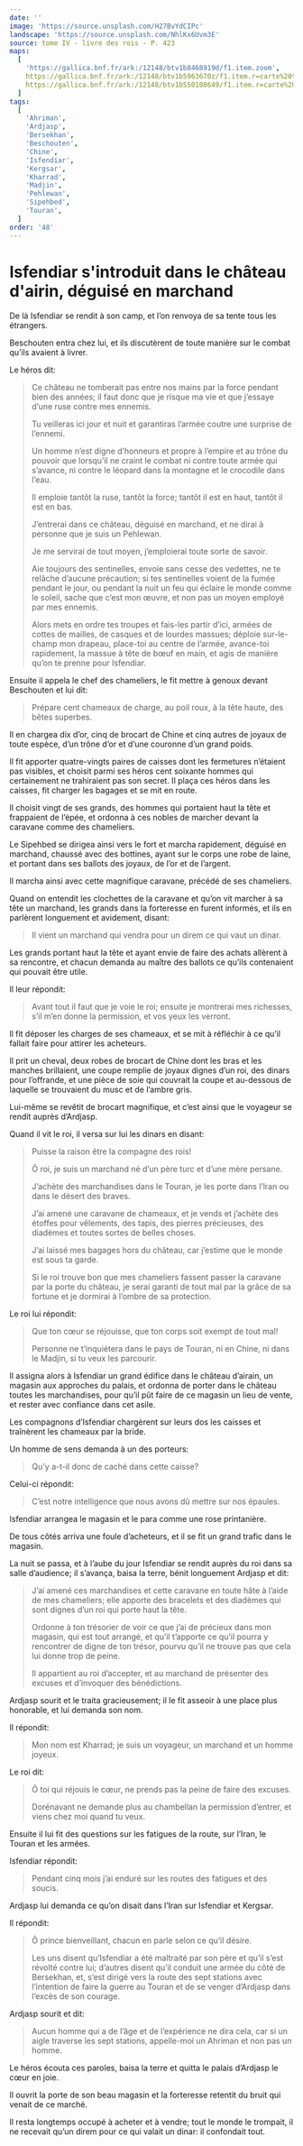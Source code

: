 ```yaml
---
date: ''
image: 'https://source.unsplash.com/H27BvYdCIPc'
landscape: 'https://source.unsplash.com/NhlKx6Uvm3E'
source: tome IV - livre des rois - P. 423
maps:
  [
    'https://gallica.bnf.fr/ark:/12148/btv1b8468919d/f1.item.zoom',
    https://gallica.bnf.fr/ark:/12148/btv1b5963670z/f1.item.r=carte%20touran.zoom,
    https://gallica.bnf.fr/ark:/12148/btv1b550108649/f1.item.r=carte%20touran.zoom,
  ]
tags:
  [
    'Ahriman',
    'Ardjasp',
    'Bersekhan',
    'Beschouten',
    'Chine',
    'Isfendiar',
    'Kergsar',
    'Kharrad',
    'Madjin',
    'Pehlewan',
    'Sipehbed',
    'Touran',
  ]
order: '48'
---
```


# Isfendiar s'introduit dans le château d'airin, déguisé en marchand

De là Isfendiar se rendit à son camp, et l’on renvoya de sa tente tous les étrangers.

Beschouten entra chez lui, et ils discutèrent de toute manière sur le combat qu’ils avaient à livrer.

Le héros dit:

> Ce château ne tomberait pas entre nos mains par la force pendant bien des années; il faut donc que je risque ma vie et que j’essaye d’une ruse contre mes ennemis.
>
> Tu veilleras ici jour et nuit et garantiras l’armée coutre une surprise de l’ennemi.
>
> Un homme n’est digne d’honneurs et propre à l’empire et au trône du pouvoir que lorsqu’il ne craint le combat ni contre toute armée qui s’avance, ni contre le léopard dans la montagne et le crocodile dans l’eau.
>
> Il emploie tantôt la ruse, tantôt la force; tantôt il est en haut, tantôt il est en bas.
>
> J’entrerai dans ce château, déguisé en marchand, et ne dirai à personne que je suis un Pehlewan.
>
> Je me servirai de tout moyen, j’emploierai toute sorte de savoir.
>
> Aie toujours des sentinelles, envoie sans cesse des vedettes, ne te relâche d’aucune précaution; si tes sentinelles voient de la fumée pendant le jour, ou pendant la nuit un feu qui éclaire le monde comme le soleil, sache que c’est mon œuvre, et non pas un moyen employé par mes ennemis.
>
> Alors mets en ordre tes troupes et fais-les partir d’ici, armées de cottes de mailles, de casques et de lourdes massues; déploie sur-le-champ mon drapeau, place-toi au centre de l’armée, avance-toi rapidement, la massue à tête de bœuf en main, et agis de manière qu’on te prenne pour Isfendiar.

Ensuite il appela le chef des chameliers, le fit mettre à genoux devant Beschouten et lui dit:

> Prépare cent chameaux de charge, au poil roux, à la tête haute, des bêtes superbes.

Il en chargea dix d’or, cinq de brocart de Chine et cinq autres de joyaux de toute espèce, d’un trône d’or et d’une couronne d’un grand poids.

Il fit apporter quatre-vingts paires de caisses dont les fermetures n’étaient pas visibles, et choisit parmi ses héros cent soixante hommes qui certainement ne trahiraient pas son secret. Il plaça ces héros dans les caisses, fit charger les bagages et se mit en route.

Il choisit vingt de ses grands, des hommes qui portaient haut la tête et frappaient de l’épée, et ordonna à ces nobles de marcher devant la caravane comme des chameliers.

Le Sipehbed se dirigea ainsi vers le fort et marcha rapidement, déguisé en marchand, chaussé avec des bottines, ayant sur le corps une robe de laine, et portant dans ses ballots des joyaux, de l’or et de l’argent.

Il marcha ainsi avec cette magnifique caravane, précédé de ses chameliers.

Quand on entendit les clochettes de la caravane et qu’on vit marcher à sa tête un marchand, les grands dans la forteresse en furent informés, et ils en parlèrent longuement et avidement, disant:

> Il vient un marchand qui vendra pour un direm ce qui vaut un dinar.

Les grands portant haut la tête et ayant envie de faire des achats allèrent à sa rencontre, et chacun demanda au maître des ballots ce qu’ils contenaient qui pouvait être utile.

Il leur répondit:

> Avant tout il faut que je voie le roi; ensuite je montrerai mes richesses, s’il m’en donne la permission, et vos yeux les verront.

ll fit déposer les charges de ses chameaux, et se mit à réfléchir à ce qu’il fallait faire pour attirer les acheteurs.

Il prit un cheval, deux robes de brocart de Chine dont les bras et les manches brillaient, une coupe remplie de joyaux dignes d’un roi, des dinars pour l’offrande, et une pièce de soie qui couvrait la coupe et au-dessous de laquelle se trouvaient du musc et de l’ambre gris.

Lui-même se revêtit de brocart magnifique, et c’est ainsi que le voyageur se rendit auprès d’Ardjasp.

Quand il vit le roi, il versa sur lui les dinars en disant:

> Puisse la raison être la compagne des rois!
>
> Ô roi, je suis un marchand né d’un père turc et d’une mère persane.
>
> J’achète des marchandises dans le Touran, je les porte dans l’lran ou dans le désert des braves.
>
> J’ai amené une caravane de chameaux, et je vends et j’achète des étoffes pour vêlements, des tapis, des pierres précieuses, des diadèmes et toutes sortes de belles choses.
>
> J’ai laissé mes bagages hors du château, car j’estime que le monde est sous ta garde.
>
> Si le roi trouve bon que mes chameliers fassent passer la caravane par la porte du château, je serai garanti de tout mal par la grâce de sa fortune et je dormirai à l’ombre de sa protection.

Le roi lui répondit:

> Que ton cœur se réjouisse, que ton corps soit exempt de tout mal!
>
> Personne ne t’inquiétera dans le pays de Touran, ni en Chine, ni dans le Madjin, si tu veux les parcourir.

Il assigna alors à Isfendiar un grand édifice dans le château d’airain, un magasin aux approches du palais, et ordonna de porter dans le château toutes les marchandises, pour qu’il pût faire de ce magasin un lieu de vente, et rester avec confiance dans cet asile.

Les compagnons d’Isfendiar chargèrent sur leurs dos les caisses et traînèrent les chameaux par la bride.

Un homme de sens demanda à un des porteurs:

> Qu’y a-t-il donc de caché dans cette caisse?

Celui-ci répondit:

> C’est notre intelligence que nous avons dû mettre sur nos épaules.

Isfendiar arrangea le magasin et le para comme une rose printanière.

De tous côtés arriva une foule d’acheteurs, et il se fit un grand trafic dans le magasin.

La nuit se passa, et à l’aube du jour Isfendiar se rendit auprès du roi dans sa salle d’audience; il s’avança, baisa la terre, bénit longuement Ardjasp et dit:

> J’ai amené ces marchandises et cette caravane en toute hâte à l’aide de mes chameliers; elle apporte des bracelets et des diadèmes qui sont dignes d’un roi qui porte haut la tête.
>
> Ordonne à ton trésorier de voir ce que j’ai de précieux dans mon magasin, qui est tout arrangé, et qu’il t’apporte ce qu’il pourra y rencontrer de digne de ton trésor, pourvu qu’il ne trouve pas que cela lui donne trop de peine.
>
> Il appartient au roi d’accepter, et au marchand de présenter des excuses et d’invoquer des bénédictions.

Ardjasp sourit et le traita gracieusement; il le fit asseoir à une place plus honorable, et lui demanda son nom.

Il répondit:

> Mon nom est Kharrad; je suis un voyageur, un marchand et un homme joyeux.

Le roi dit:

> Ô toi qui réjouis le cœur, ne prends pas la peine de faire des excuses.
>
> Dorénavant ne demande plus au chambellan la permission d’entrer, et viens chez moi quand tu veux.

Ensuite il lui fit des questions sur les fatigues de la route, sur l’Iran, le Touran et les armées.

Isfendiar répondit:

> Pendant cinq mois j’ai enduré sur les routes des fatigues et des soucis.

Ardjasp lui demanda ce qu’on disait dans l’Iran sur Isfendiar et Kergsar.

Il répondit:

> Ô prince bienveillant, chacun en parle selon ce qu’il désire.
>
> Les uns disent qu’Isfendiar a été maltraité par son père et qu’il s’est révolté contre lui; d’autres disent qu’il conduit une armée du côté de Bersekhan, et, s’est dirigé vers la route des sept stations avec l’intention de faire la guerre au Touran et de se venger d’Ardjasp dans l’excès de son courage.

Ardjasp sourit et dit:

> Aucun homme qui a de l’âge et de l’expérience ne dira cela, car si un aigle traverse les sept stations, appelle-moi un Ahriman et non pas un homme.

Le héros écouta ces paroles, baisa la terre et quitta le palais d’Ardjasp le cœur en joie.

Il ouvrit la porte de son beau magasin et la forteresse retentit du bruit qui venait de ce marché.

Il resta longtemps occupé à acheter et à vendre; tout le monde le trompait, il ne recevait qu’un direm pour ce qui valait un dinar: il confondait tout.

